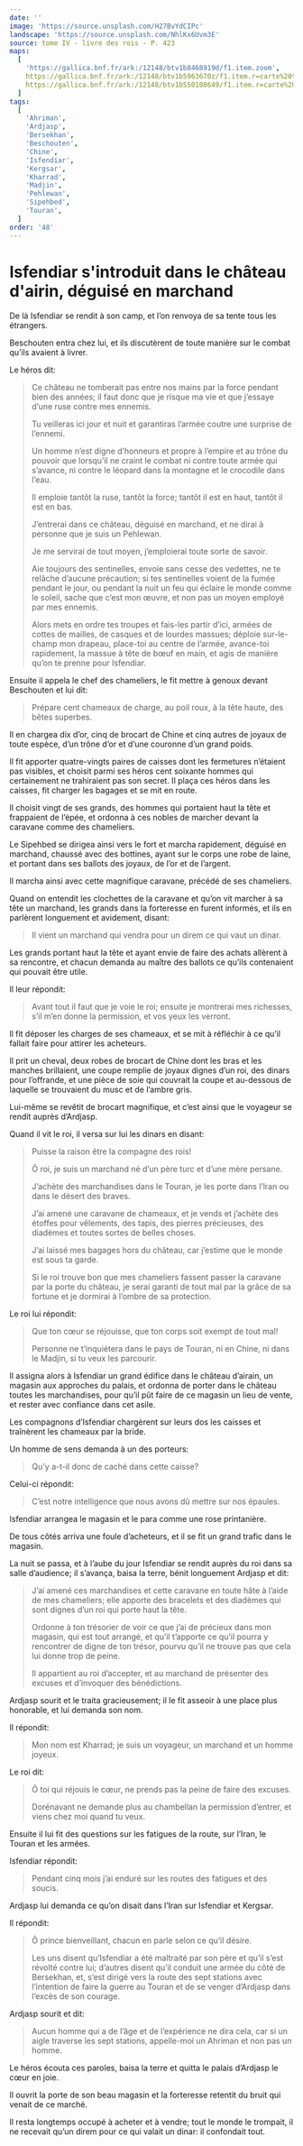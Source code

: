 ```yaml
---
date: ''
image: 'https://source.unsplash.com/H27BvYdCIPc'
landscape: 'https://source.unsplash.com/NhlKx6Uvm3E'
source: tome IV - livre des rois - P. 423
maps:
  [
    'https://gallica.bnf.fr/ark:/12148/btv1b8468919d/f1.item.zoom',
    https://gallica.bnf.fr/ark:/12148/btv1b5963670z/f1.item.r=carte%20touran.zoom,
    https://gallica.bnf.fr/ark:/12148/btv1b550108649/f1.item.r=carte%20touran.zoom,
  ]
tags:
  [
    'Ahriman',
    'Ardjasp',
    'Bersekhan',
    'Beschouten',
    'Chine',
    'Isfendiar',
    'Kergsar',
    'Kharrad',
    'Madjin',
    'Pehlewan',
    'Sipehbed',
    'Touran',
  ]
order: '48'
---
```


# Isfendiar s'introduit dans le château d'airin, déguisé en marchand

De là Isfendiar se rendit à son camp, et l’on renvoya de sa tente tous les étrangers.

Beschouten entra chez lui, et ils discutèrent de toute manière sur le combat qu’ils avaient à livrer.

Le héros dit:

> Ce château ne tomberait pas entre nos mains par la force pendant bien des années; il faut donc que je risque ma vie et que j’essaye d’une ruse contre mes ennemis.
>
> Tu veilleras ici jour et nuit et garantiras l’armée coutre une surprise de l’ennemi.
>
> Un homme n’est digne d’honneurs et propre à l’empire et au trône du pouvoir que lorsqu’il ne craint le combat ni contre toute armée qui s’avance, ni contre le léopard dans la montagne et le crocodile dans l’eau.
>
> Il emploie tantôt la ruse, tantôt la force; tantôt il est en haut, tantôt il est en bas.
>
> J’entrerai dans ce château, déguisé en marchand, et ne dirai à personne que je suis un Pehlewan.
>
> Je me servirai de tout moyen, j’emploierai toute sorte de savoir.
>
> Aie toujours des sentinelles, envoie sans cesse des vedettes, ne te relâche d’aucune précaution; si tes sentinelles voient de la fumée pendant le jour, ou pendant la nuit un feu qui éclaire le monde comme le soleil, sache que c’est mon œuvre, et non pas un moyen employé par mes ennemis.
>
> Alors mets en ordre tes troupes et fais-les partir d’ici, armées de cottes de mailles, de casques et de lourdes massues; déploie sur-le-champ mon drapeau, place-toi au centre de l’armée, avance-toi rapidement, la massue à tête de bœuf en main, et agis de manière qu’on te prenne pour Isfendiar.

Ensuite il appela le chef des chameliers, le fit mettre à genoux devant Beschouten et lui dit:

> Prépare cent chameaux de charge, au poil roux, à la tête haute, des bêtes superbes.

Il en chargea dix d’or, cinq de brocart de Chine et cinq autres de joyaux de toute espèce, d’un trône d’or et d’une couronne d’un grand poids.

Il fit apporter quatre-vingts paires de caisses dont les fermetures n’étaient pas visibles, et choisit parmi ses héros cent soixante hommes qui certainement ne trahiraient pas son secret. Il plaça ces héros dans les caisses, fit charger les bagages et se mit en route.

Il choisit vingt de ses grands, des hommes qui portaient haut la tête et frappaient de l’épée, et ordonna à ces nobles de marcher devant la caravane comme des chameliers.

Le Sipehbed se dirigea ainsi vers le fort et marcha rapidement, déguisé en marchand, chaussé avec des bottines, ayant sur le corps une robe de laine, et portant dans ses ballots des joyaux, de l’or et de l’argent.

Il marcha ainsi avec cette magnifique caravane, précédé de ses chameliers.

Quand on entendit les clochettes de la caravane et qu’on vit marcher à sa tête un marchand, les grands dans la forteresse en furent informés, et ils en parlèrent longuement et avidement, disant:

> Il vient un marchand qui vendra pour un direm ce qui vaut un dinar.

Les grands portant haut la tête et ayant envie de faire des achats allèrent à sa rencontre, et chacun demanda au maître des ballots ce qu’ils contenaient qui pouvait être utile.

Il leur répondit:

> Avant tout il faut que je voie le roi; ensuite je montrerai mes richesses, s’il m’en donne la permission, et vos yeux les verront.

ll fit déposer les charges de ses chameaux, et se mit à réfléchir à ce qu’il fallait faire pour attirer les acheteurs.

Il prit un cheval, deux robes de brocart de Chine dont les bras et les manches brillaient, une coupe remplie de joyaux dignes d’un roi, des dinars pour l’offrande, et une pièce de soie qui couvrait la coupe et au-dessous de laquelle se trouvaient du musc et de l’ambre gris.

Lui-même se revêtit de brocart magnifique, et c’est ainsi que le voyageur se rendit auprès d’Ardjasp.

Quand il vit le roi, il versa sur lui les dinars en disant:

> Puisse la raison être la compagne des rois!
>
> Ô roi, je suis un marchand né d’un père turc et d’une mère persane.
>
> J’achète des marchandises dans le Touran, je les porte dans l’lran ou dans le désert des braves.
>
> J’ai amené une caravane de chameaux, et je vends et j’achète des étoffes pour vêlements, des tapis, des pierres précieuses, des diadèmes et toutes sortes de belles choses.
>
> J’ai laissé mes bagages hors du château, car j’estime que le monde est sous ta garde.
>
> Si le roi trouve bon que mes chameliers fassent passer la caravane par la porte du château, je serai garanti de tout mal par la grâce de sa fortune et je dormirai à l’ombre de sa protection.

Le roi lui répondit:

> Que ton cœur se réjouisse, que ton corps soit exempt de tout mal!
>
> Personne ne t’inquiétera dans le pays de Touran, ni en Chine, ni dans le Madjin, si tu veux les parcourir.

Il assigna alors à Isfendiar un grand édifice dans le château d’airain, un magasin aux approches du palais, et ordonna de porter dans le château toutes les marchandises, pour qu’il pût faire de ce magasin un lieu de vente, et rester avec confiance dans cet asile.

Les compagnons d’Isfendiar chargèrent sur leurs dos les caisses et traînèrent les chameaux par la bride.

Un homme de sens demanda à un des porteurs:

> Qu’y a-t-il donc de caché dans cette caisse?

Celui-ci répondit:

> C’est notre intelligence que nous avons dû mettre sur nos épaules.

Isfendiar arrangea le magasin et le para comme une rose printanière.

De tous côtés arriva une foule d’acheteurs, et il se fit un grand trafic dans le magasin.

La nuit se passa, et à l’aube du jour Isfendiar se rendit auprès du roi dans sa salle d’audience; il s’avança, baisa la terre, bénit longuement Ardjasp et dit:

> J’ai amené ces marchandises et cette caravane en toute hâte à l’aide de mes chameliers; elle apporte des bracelets et des diadèmes qui sont dignes d’un roi qui porte haut la tête.
>
> Ordonne à ton trésorier de voir ce que j’ai de précieux dans mon magasin, qui est tout arrangé, et qu’il t’apporte ce qu’il pourra y rencontrer de digne de ton trésor, pourvu qu’il ne trouve pas que cela lui donne trop de peine.
>
> Il appartient au roi d’accepter, et au marchand de présenter des excuses et d’invoquer des bénédictions.

Ardjasp sourit et le traita gracieusement; il le fit asseoir à une place plus honorable, et lui demanda son nom.

Il répondit:

> Mon nom est Kharrad; je suis un voyageur, un marchand et un homme joyeux.

Le roi dit:

> Ô toi qui réjouis le cœur, ne prends pas la peine de faire des excuses.
>
> Dorénavant ne demande plus au chambellan la permission d’entrer, et viens chez moi quand tu veux.

Ensuite il lui fit des questions sur les fatigues de la route, sur l’Iran, le Touran et les armées.

Isfendiar répondit:

> Pendant cinq mois j’ai enduré sur les routes des fatigues et des soucis.

Ardjasp lui demanda ce qu’on disait dans l’Iran sur Isfendiar et Kergsar.

Il répondit:

> Ô prince bienveillant, chacun en parle selon ce qu’il désire.
>
> Les uns disent qu’Isfendiar a été maltraité par son père et qu’il s’est révolté contre lui; d’autres disent qu’il conduit une armée du côté de Bersekhan, et, s’est dirigé vers la route des sept stations avec l’intention de faire la guerre au Touran et de se venger d’Ardjasp dans l’excès de son courage.

Ardjasp sourit et dit:

> Aucun homme qui a de l’âge et de l’expérience ne dira cela, car si un aigle traverse les sept stations, appelle-moi un Ahriman et non pas un homme.

Le héros écouta ces paroles, baisa la terre et quitta le palais d’Ardjasp le cœur en joie.

Il ouvrit la porte de son beau magasin et la forteresse retentit du bruit qui venait de ce marché.

Il resta longtemps occupé à acheter et à vendre; tout le monde le trompait, il ne recevait qu’un direm pour ce qui valait un dinar: il confondait tout.

